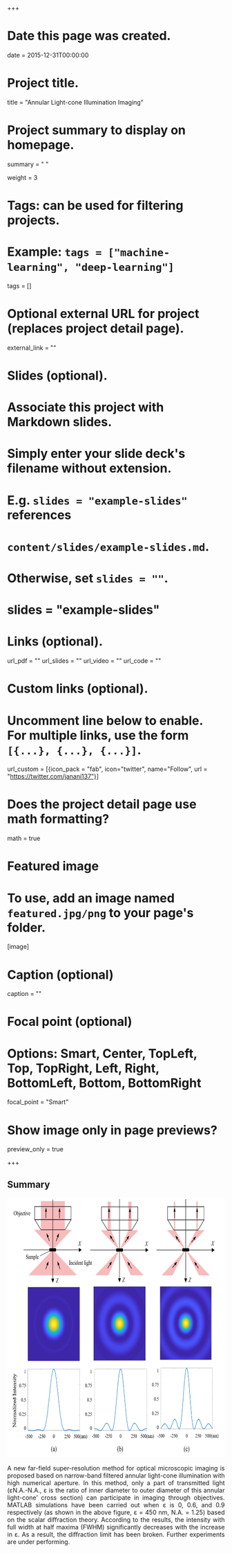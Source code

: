 +++
# Date this page was created.
date = 2015-12-31T00:00:00

# Project title.
title = "Annular Light-cone Illumination Imaging"
# Project summary to display on homepage.
summary = " "

 weight = 3

# Tags: can be used for filtering projects.
# Example: `tags = ["machine-learning", "deep-learning"]`
tags = []


# Optional external URL for project (replaces project detail page).
external_link = ""

# Slides (optional).
#   Associate this project with Markdown slides.
#   Simply enter your slide deck's filename without extension.
#   E.g. `slides = "example-slides"` references 
#   `content/slides/example-slides.md`.
#   Otherwise, set `slides = ""`.
# slides = "example-slides"

# Links (optional).
url_pdf = ""
url_slides = ""
url_video = ""
url_code = ""

# Custom links (optional).
#   Uncomment line below to enable. For multiple links, use the form `[{...}, {...}, {...}]`.
url_custom = [{icon_pack = "fab", icon="twitter", name="Follow", url = "https://twitter.com/janani137"}]

# Does the project detail page use math formatting?
math = true

# Featured image
# To use, add an image named `featured.jpg/png` to your page's folder. 
[image]
  # Caption (optional)
  caption = ""

  # Focal point (optional)
  # Options: Smart, Center, TopLeft, Top, TopRight, Left, Right, BottomLeft, Bottom, BottomRight
  focal_point = "Smart"
  
  # Show image only in page previews?
  preview_only = true

+++
## Summary
<img src="Fig_1.png" alt="" width="600px" height="600px"/>
<p style="text-align: justify;">
  A new far-field super-resolution method for optical microscopic imaging is proposed based on narrow-band filtered annular light-cone illumination with high numerical aperture. In this method, only a part of transmitted light (εN.A.-N.A., ε is the ratio of inner diameter to outer diameter of this annular light-cone’ cross section) can participate in imaging through objectives. MATLAB simulations have been carried out when ε is 0, 0.6, and 0.9 respectively (as shown in the above figure, ε = 450 nm, N.A. = 1.25) based on the scalar diffraction theory. According to the results, the intensity with full width at half maxima (FWHM) significantly decreases with the increase in ε. As a result, the diffraction limit has been broken. Further experiments are under performing.
</p>


